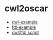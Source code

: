 # cwl2oscar

- [cwl-example](./cwl-example)
- [fdl-example](./fdl-example)
- [cwl2fdl script](./cwl2fdl.md)